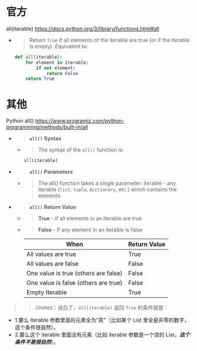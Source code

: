 
# 官方

all(iterable) https://docs.python.org/3/library/functions.html#all
- > Return `True` if all elements of the iterable are true (or if the iterable is empty). Equivalent to:
  ```py
  def all(iterable):
      for element in iterable:
          if not element:
              return False
      return True
  ```

# 其他

Python all() https://www.programiz.com/python-programming/methods/built-in/all
- > **`all()` Syntax**
  * > The syntax of the `all()` function is:
    ```py
    all(iterable)
    ```
- > **`all()` Parameters**
  * > The all() function takes a single parameter: iterable - any iterable (`list`, `tuple`, `dictionary`, etc.) which contains the elements
- > **`all()` Return Value**
  * > **True** - If all elements in an iterable are true
  * > **False** - If any element in an iterable is false

    | When | Return Value |
    |--|--|
    | All values are true  | True |
    | All values are false | False |
    | One value is true (others are false) | False |
    | One value is false (others are true) | False |
    | Empty Iterable | True |

>> //notes：说白了，`all(iterable)` 返回 `True` 的条件就是：
- 1.要么 iterable 参数里面的元素全为“真”（比如某个 List 里全是非零的数字，这个条件很自然）。
- 2.要么这个 iterable 里面没有元素（比如 iterable 参数是一个空的 List，***这个条件不是很自然***）。
